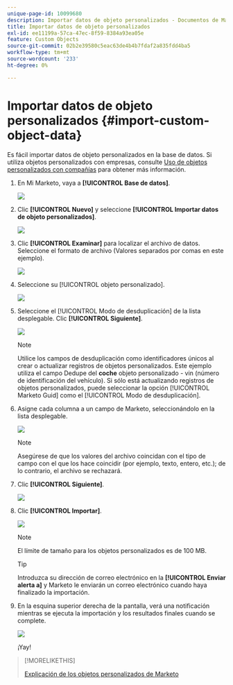 ```yaml
---
unique-page-id: 10099680
description: Importar datos de objeto personalizados - Documentos de Marketo - Documentación del producto
title: Importar datos de objeto personalizados
exl-id: ee11199a-57ca-47ec-8f59-8384a93ea05e
feature: Custom Objects
source-git-commit: 02b2e39580c5eac63de4b4b7fdaf2a835fdd4ba5
workflow-type: tm+mt
source-wordcount: '233'
ht-degree: 0%

---
```


# Importar datos de objeto personalizados {#import-custom-object-data}

Es fácil importar datos de objeto personalizados en la base de datos. Si utiliza objetos personalizados con empresas, consulte [Uso de objetos personalizados con compañías](/help/marketo/product-docs/administration/marketo-custom-objects/understanding-marketo-custom-objects.md#using-custom-objects-with-companies) para obtener más información.

1. En Mi Marketo, vaya a **[!UICONTROL Base de datos]**.

   ![](assets/import-custom-object-data-1.png)

1. Clic **[!UICONTROL Nuevo]** y seleccione **[!UICONTROL Importar datos de objeto personalizados]**.

   ![](assets/import-custom-object-data-2.png)

1. Clic **[!UICONTROL Examinar]** para localizar el archivo de datos. Seleccione el formato de archivo (Valores separados por comas en este ejemplo).

   ![](assets/import-custom-object-data-3.png)

1. Seleccione su [!UICONTROL objeto personalizado].

   ![](assets/import-custom-object-data-4.png)

1. Seleccione el [!UICONTROL Modo de desduplicación] de la lista desplegable. Clic **[!UICONTROL Siguiente]**.

   ![](assets/import-custom-object-data-5.png)

   >[!NOTE]
   >
   >Utilice los campos de desduplicación como identificadores únicos al crear o actualizar registros de objetos personalizados. Este ejemplo utiliza el campo Dedupe del **coche** objeto personalizado - vin (número de identificación del vehículo). Si sólo está actualizando registros de objetos personalizados, puede seleccionar la opción [!UICONTROL Marketo Guid] como el [!UICONTROL Modo de desduplicación].

1. Asigne cada columna a un campo de Marketo, seleccionándolo en la lista desplegable.

   ![](assets/import-custom-object-data-6.png)

   >[!NOTE]
   >
   >Asegúrese de que los valores del archivo coincidan con el tipo de campo con el que los hace coincidir (por ejemplo, texto, entero, etc.); de lo contrario, el archivo se rechazará.

1. Clic **[!UICONTROL Siguiente]**.

   ![](assets/import-custom-object-data-7.png)

1. Clic **[!UICONTROL Importar]**.

   ![](assets/import-custom-object-data-8.png)

   >[!NOTE]
   >
   >El límite de tamaño para los objetos personalizados es de 100 MB.

   >[!TIP]
   >
   >Introduzca su dirección de correo electrónico en la **[!UICONTROL Enviar alerta a]** y Marketo le enviarán un correo electrónico cuando haya finalizado la importación.

1. En la esquina superior derecha de la pantalla, verá una notificación mientras se ejecuta la importación y los resultados finales cuando se complete.

   ![](assets/import-custom-object-data-9.png)

   ¡Yay!

>[!MORELIKETHIS]
>
>[Explicación de los objetos personalizados de Marketo](/help/marketo/product-docs/administration/marketo-custom-objects/understanding-marketo-custom-objects.md)
